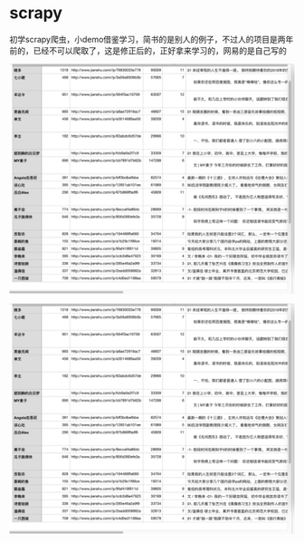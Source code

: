 # scrapy


初学scrapy爬虫，小demo借鉴学习，简书的是别人的例子，不过人的项目是两年前的，已经不可以爬取了，这是修正后的，正好拿来学习的，网易的是自己写的


![简书](https://github.com/Dpuntu/scrapy/blob/master/image/jianshu.jpg)


![网易](https://github.com/Dpuntu/scrapy/blob/master/image/netease.jpeg)
